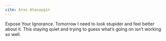 ```yaml
---
cite: Aras Atasaygin
---
```


Expose Your Ignorance. Tomorrow I need to look stupider and feel better about it. This staying quiet and trying to guess what’s going on isn’t working so well.
